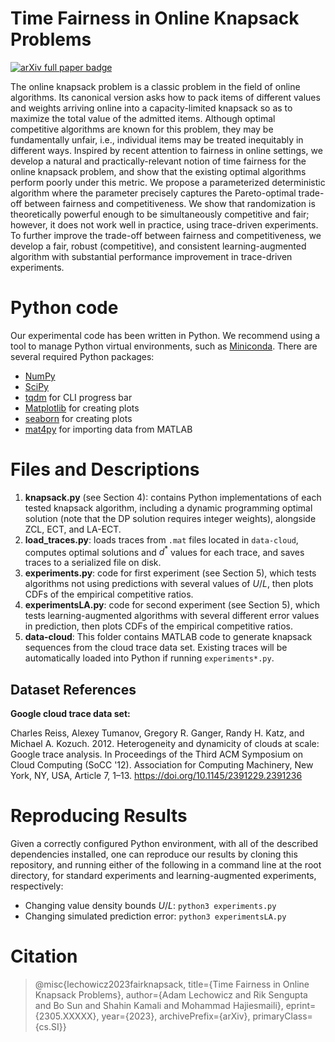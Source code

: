 # Time Fairness in Online Knapsack Problems

[![arXiv full paper badge](https://img.shields.io/badge/Full%20Paper-2205.XXXXX-B31B1B.svg?style=flat-square&logo=arxiv)](https://arxiv.org)

The online knapsack problem is a classic problem in the field of online algorithms. Its canonical version asks how to pack items of different values and weights arriving online into a capacity-limited knapsack so as to maximize the total value of the admitted items. Although optimal competitive algorithms are known for this problem, they may be fundamentally unfair, i.e., individual items may be treated inequitably in different ways. Inspired by recent attention to fairness in online settings, we develop a natural and practically-relevant notion of time fairness for the online knapsack problem, and show that the existing optimal algorithms perform poorly under this metric. We propose a parameterized deterministic algorithm where the parameter precisely captures the Pareto-optimal trade-off between fairness and competitiveness. We show that randomization is theoretically powerful enough to be simultaneously competitive and fair; however, it does not work well in practice, using trace-driven experiments. To further improve the trade-off between fairness and competitiveness, we develop a fair, robust (competitive), and consistent learning-augmented algorithm with substantial performance improvement in trace-driven experiments.

# Python code 

Our experimental code has been written in Python.  We recommend using a tool to manage Python virtual environments, such as [Miniconda](https://docs.conda.io/en/latest/miniconda.html).  There are several required Python packages:
- [NumPy](https://numpy.org)
- [SciPy](https://scipy.org)
- [tqdm](https://github.com/tqdm/tqdm) for CLI progress bar
- [Matplotlib](https://matplotlib.org) for creating plots 
- [seaborn](https://seaborn.pydata.org) for creating plots 
- [mat4py](https://pypi.org/project/mat4py/) for importing data from MATLAB 

# Files and Descriptions

1. **knapsack.py** (see Section 4): contains Python implementations of each tested knapsack algorithm, including a dynamic programming optimal solution (note that the DP solution requires integer weights), alongside $\mathsf{ZCL}$, $\mathsf{ECT}$, and $\mathsf{LA\text{-}ECT}$.
2. **load_traces.py**: loads traces from ``.mat`` files located in ``data-cloud``, computes optimal solutions and $d^*$ values for each trace, and saves traces to a serialized file on disk.
3. **experiments.py**: code for first experiment (see Section 5), which tests algorithms not using predictions with several values of $U/L$, then plots CDFs of the empirical competitive ratios.
4. **experimentsLA.py**: code for second experiment (see Section 5), which tests learning-augmented algorithms with several different error values in prediction, then plots CDFs of the empirical competitive ratios.
5. **data-cloud**: This folder contains MATLAB code to generate knapsack sequences from the cloud trace data set.  Existing traces will be automatically loaded into Python if running ``experiments*.py``.

## Dataset References

**Google cloud trace data set:**

Charles Reiss, Alexey Tumanov, Gregory R. Ganger, Randy H. Katz, and Michael A. Kozuch. 2012. Heterogeneity and dynamicity of clouds at scale: Google trace analysis. In Proceedings of the Third ACM Symposium on Cloud Computing (SoCC '12). Association for Computing Machinery, New York, NY, USA, Article 7, 1–13. https://doi.org/10.1145/2391229.2391236

# Reproducing Results

Given a correctly configured Python environment, with all of the described dependencies installed, one can reproduce our results by cloning this repository, and running either of the following in a command line at the root directory, for standard experiments and learning-augmented experiments, respectively:

- Changing value density bounds $U/L$: `` python3 experiments.py ``
- Changing simulated prediction error: `` python3 experimentsLA.py ``


# Citation

> @misc{lechowicz2023fairknapsack, 
> title={Time Fairness in Online Knapsack Problems},
> author={Adam Lechowicz and Rik Sengupta and Bo Sun and Shahin Kamali and Mohammad Hajiesmaili},
> eprint={2305.XXXXX},
> year={2023},
> archivePrefix={arXiv},
> primaryClass={cs.SI}}
